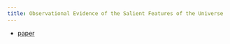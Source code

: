 ```yaml
---
title: Observational Evidence of the Salient Features of the Universe
---
```

 - [paper](/files/Cosmology_Literature_Review.pdf)